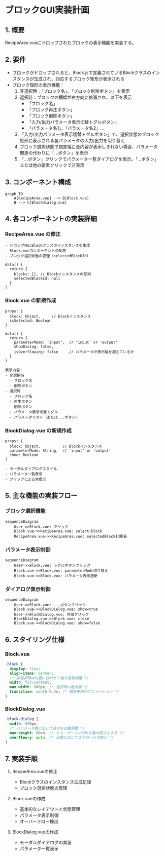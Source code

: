 # ブロックGUI実装計画

## 1. 概要
RecipeArea.vueにドロップされたブロックの表示機能を実装する。

## 2. 要件
- ブロックがドロップされると、Block.jsで定義されているBlockクラスのインスタンスが生成され、対応するブロック矩形が表示される
- ブロック矩形の表示機能：
  1. 非選択時：「ブロック名」、「ブロック削除ボタン」を表示
  2. 選択時：ブロックの横幅が右方向に拡張され、以下を表示
     - 「ブロック名」
     - 「ブロック再生ボタン」
     - 「ブロック削除ボタン」
     - 「入力/出力パラメータ表示切替トグルボタン」
     - 「パラメータ名1」、「パラメータ名2」...
  3. 「入力/出力パラメータ表示切替トグルボタン」で、選択状態のブロック矩形に表示される各パラメータの入力/出力を切り替え
  4. ブロック選択状態で規定幅に全内容が表示しきれない場合、パラメータ関連の代わりに「...ボタン」を表示
  5. 「...ボタン」クリックでパラメータ一覧ダイアログを表示。「...ボタン」または他の要素クリックで非表示

## 3. コンポーネント構成

```mermaid
graph TD
    A[RecipeArea.vue] --> B[Block.vue]
    B --> C[BlockDialog.vue]
```

## 4. 各コンポーネントの実装詳細

### RecipeArea.vue の修正
```vue
- ドロップ時にBlockクラスのインスタンスを生成
- Block.vueコンポーネントの配置
- ブロック選択状態の管理（selectedBlockId）

data() {
  return {
    blocks: [], // Blockインスタンスの配列
    selectedBlockId: null
  }
}
```

### Block.vue の新規作成
```vue
props: {
  block: Object,     // Blockインスタンス
  isSelected: Boolean
}

data() {
  return {
    parameterMode: 'input',  // 'input' or 'output'
    showDialog: false,
    isOverflowing: false     // パラメータが表示幅を超えているか
  }
}

表示内容：
- 非選択時
  - ブロック名
  - 削除ボタン
- 選択時
  - ブロック名
  - 再生ボタン
  - 削除ボタン
  - パラメータ表示切替トグル
  - パラメータリスト（または...ボタン）
```

### BlockDialog.vue の新規作成
```vue
props: {
  block: Object,          // Blockインスタンス
  parameterMode: String,  // 'input' or 'output'
  show: Boolean
}

- モーダルダイアログスタイル
- パラメータ一覧表示
- クリックによる非表示
```

## 5. 主な機能の実装フロー

### ブロック選択機能
```mermaid
sequenceDiagram
    User->>Block.vue: クリック
    Block.vue->>RecipeArea.vue: select-block
    RecipeArea.vue->>RecipeArea.vue: selectedBlockId更新
```

### パラメータ表示制御
```mermaid
sequenceDiagram
    User->>Block.vue: トグルボタンクリック
    Block.vue->>Block.vue: parameterMode切り替え
    Block.vue->>Block.vue: パラメータ表示更新
```

### ダイアログ表示制御
```mermaid
sequenceDiagram
    User->>Block.vue: ...ボタンクリック
    Block.vue->>BlockDialog.vue: show=true
    User->>BlockDialog.vue: 外部クリック
    BlockDialog.vue->>Block.vue: close
    Block.vue->>BlockDialog.vue: show=false
```

## 6. スタイリング仕様

### Block.vue
```css
.block {
  display: flex;
  align-items: center;
  /* 非選択時は内容に合わせて幅を自動調整 */
  width: fit-content;
  max-width: 800px; /* 選択時の最大幅 */
  transition: width 0.3s; /* 幅変更時のアニメーション */
}
```

### BlockDialog.vue
```css
.block-dialog {
  width: 600px;
  /* パラメータ数に応じて高さを自動調整 */
  max-height: 80vh; /* ビューポートの80%を最大高さとする */
  overflow-y: auto; /* 必要に応じてスクロール可能に */
}
```

## 7. 実装手順

1. RecipeArea.vueの修正
   - Blockクラスのインスタンス生成処理
   - ブロック選択状態の管理

2. Block.vueの作成
   - 基本的なレイアウトと状態管理
   - パラメータ表示制御
   - オーバーフロー検出

3. BlockDialog.vueの作成
   - モーダルダイアログの実装
   - パラメータ一覧表示
